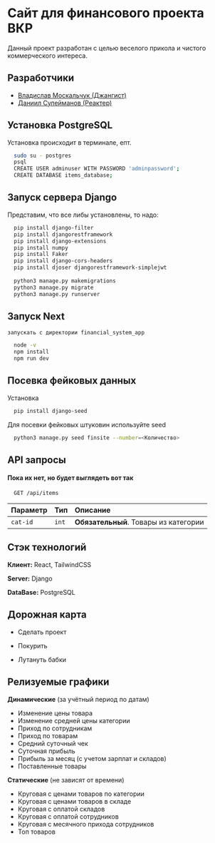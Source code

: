 
# Сайт для финансового проекта ВКР

Данный проект разработан с целью веселого прикола и чистого коммерческого интереса.


## Разработчики

- [Владислав Москальчук (Джангист)](https://github.com/mmvvrr)
- [Даниил Сулейманов (Реактер)](https://github.com/CyberKolyn)


## Установка PostgreSQL

Установка происходит в терминале, епт.

```bash
  sudo su - postgres
  psql
  CREATE USER adminuser WITH PASSWORD 'adminpassword';
  CREATE DATABASE items_database;
```

## Запуск сервера Django

Представим, что все либы установлены, то надо:

```bash
  pip install django-filter
  pip install djangorestframework
  pip install django-extensions
  pip install numpy
  pip install Faker
  pip install django-cors-headers
  pip install djoser djangorestframework-simplejwt
  
  python3 manage.py makemigrations
  python3 manage.py migrate
  python3 manage.py runserver
```


## Запуск Next
    запускать с директории financial_system_app
```bash
  node -v
  npm install
  npm run dev
```

## Посевка фейковых данных

Установка

```bash
  pip install django-seed
```

Для посевки фейковых штуковин используйте seed

```bash
  python3 manage.py seed finsite --number=<Количество>
```
## API запросы

#### Пока их нет, но будет выглядеть вот так

```http
  GET /api/items
```

| Параметр | Тип     | Описание                |
| :-------- | :------- | :------------------------- |
| `cat-id` | `int` | **Обязательный**. Товары из категории |



## Стэк технологий

**Клиент:** React, TailwindCSS

**Server:** Django

**DataBase:** PostgreSQL

## Дорожная карта

- Сделать проект

- Покурить

- Лутануть бабки

## Релизуемые графики

**Динамические** (за учётный период по датам) 
- Изменение цены товара
- Изменение средней цены категории
- Приход по сотрудникам
- Приход по товарам
- Средний суточный чек
- Суточная прибыль
- Прибыль за месяц (с учетом зарплат и складов)
- Поставленные товары

**Статические** (не зависят от времени)
- Круговая с ценами товаров по категории
- Круговая с ценами товаров в складе
- Круговая с оплатой складов
- Круговая с оплатой сотрудников
- Круговая с месячного прихода сотрудников
- Топ товаров


